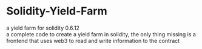 # Solidity-Yield-Farm
a yield farm for solidity 0.6.12
<br/>
a complete code to create a yield farm in solidity, the only thing missing is a frontend that uses web3 to read and write information to the contract
